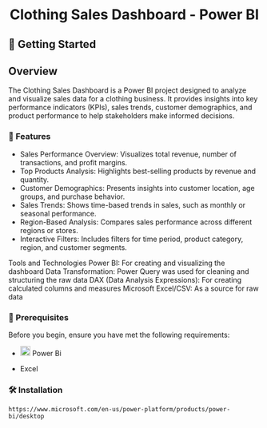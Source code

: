 <h1 align="center"> Clothing Sales Dashboard - Power BI </h1>

## 🚀 Getting Started

## Overview
The Clothing Sales Dashboard is a Power BI project designed to analyze and visualize sales data for a clothing business. It provides insights into key performance indicators (KPIs), sales trends, customer demographics, and product performance to help stakeholders make informed decisions.

### 📝 Features

* Sales Performance Overview: Visualizes total revenue, number of transactions, and profit margins.
* Top Products Analysis: Highlights best-selling products by revenue and quantity.
* Customer Demographics: Presents insights into customer location, age groups, and purchase behavior.
* Sales Trends: Shows time-based trends in sales, such as monthly or seasonal performance.
* Region-Based Analysis: Compares sales performance across different regions or stores.
* Interactive Filters: Includes filters for time period, product category, region, and customer segments.


Tools and Technologies
Power BI: For creating and visualizing the dashboard
Data Transformation: Power Query was used for cleaning and structuring the raw data
DAX (Data Analysis Expressions): For creating calculated columns and measures
Microsoft Excel/CSV: As a source for raw data



### 🚧 Prerequisites
Before you begin, ensure you have met the following requirements:

* <p> <img src="https://github.com/microsoft/PowerBI-Icons/raw/main/PNG/Power-BI.png" alt="word" width="20" height="20"> Power Bi</p>
* Excel

### 🛠️ Installation  

```
https://www.microsoft.com/en-us/power-platform/products/power-bi/desktop
```
